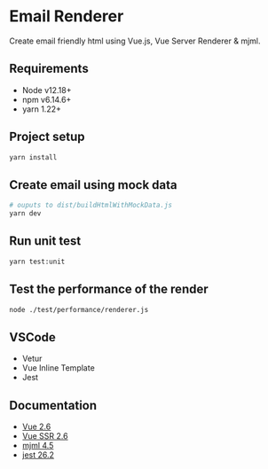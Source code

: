 # Email Renderer

Create email friendly html using Vue.js, Vue Server Renderer & mjml.

## Requirements

- Node v12.18+
- npm v6.14.6+
- yarn 1.22+

## Project setup

``` bash
yarn install
```

## Create email using mock data

``` bash
# ouputs to dist/buildHtmlWithMockData.js
yarn dev
```

## Run unit test

``` bash
yarn test:unit
```

## Test the performance of the render

``` bash
node ./test/performance/renderer.js
```

## VSCode

- Vetur
- Vue Inline Template
- Jest

## Documentation

- [Vue 2.6](https://vuejs.org/v2/guide/)
- [Vue SSR 2.6](https://ssr.vuejs.org/)
- [mjml 4.5](https://mjml.io/documentation/)
- [jest 26.2](https://jestjs.io/docs/en/api/)
